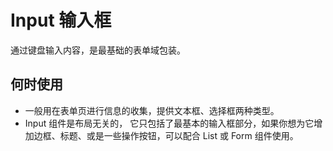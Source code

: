 # Input 输入框
通过键盘输入内容，是最基础的表单域包装。

## 何时使用
* 一般用在表单页进行信息的收集，提供文本框、选择框两种类型。  
* Input 组件是布局无关的， 它只包括了最基本的输入框部分，如果你想为它增加边框、标题、或是一些操作按钮，可以配合 List 或 Form 组件使用。
